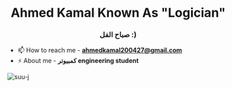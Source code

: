 <h1 align="center">Ahmed Kamal Known As "Logician" </h1>
<h3 align="center">صباح الفل :)</h3>


- 📫 How to reach me - **ahmedkamal200427@gmail.com**
- ⚡ About me - **كمبيوتر engineering student**
<p><img align="left" src="https://github-readme-stats.vercel.app/api/top-langs?username=suu-j&show_icons=true&locale=en&layout=donut" alt="suu-j" /></p>
